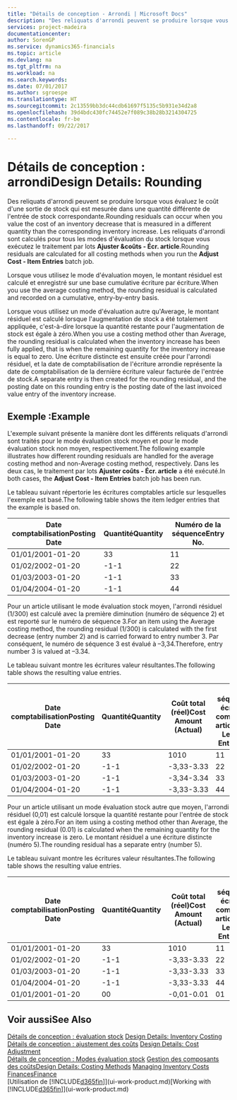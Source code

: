 ```yaml
---
title: "Détails de conception - Arrondi | Microsoft Docs"
description: "Des reliquats d'arrondi peuvent se produire lorsque vous évaluez le coût d'une sortie de stock qui est mesurée dans une quantité différente de l'entrée de stock correspondante. Les reliquats d'arrondi sont calculés pour tous les modes d'évaluation du stock lorsque vous exécutez le traitement par lots **Ajuster &coûts - Écr. article**."
services: project-madeira
documentationcenter: 
author: SorenGP
ms.service: dynamics365-financials
ms.topic: article
ms.devlang: na
ms.tgt_pltfrm: na
ms.workload: na
ms.search.keywords: 
ms.date: 07/01/2017
ms.author: sgroespe
ms.translationtype: HT
ms.sourcegitcommit: 2c13559bb3dc44cdb61697f5135c5b931e34d2a8
ms.openlocfilehash: 39d4bdc430fc74452e7f089c38b28b3214304725
ms.contentlocale: fr-be
ms.lasthandoff: 09/22/2017

---
```

# <a name="design-details-rounding"></a><span data-ttu-id="4a7fd-104">Détails de conception : arrondi</span><span class="sxs-lookup"><span data-stu-id="4a7fd-104">Design Details: Rounding</span></span>
<span data-ttu-id="4a7fd-105">Des reliquats d'arrondi peuvent se produire lorsque vous évaluez le coût d'une sortie de stock qui est mesurée dans une quantité différente de l'entrée de stock correspondante.</span><span class="sxs-lookup"><span data-stu-id="4a7fd-105">Rounding residuals can occur when you value the cost of an inventory decrease that is measured in a different quantity than the corresponding inventory increase.</span></span> <span data-ttu-id="4a7fd-106">Les reliquats d'arrondi sont calculés pour tous les modes d'évaluation du stock lorsque vous exécutez le traitement par lots **Ajuster &coûts - Écr. article**.</span><span class="sxs-lookup"><span data-stu-id="4a7fd-106">Rounding residuals are calculated for all costing methods when you run the **Adjust Cost - Item Entries** batch job.</span></span>  

 <span data-ttu-id="4a7fd-107">Lorsque vous utilisez le mode d'évaluation moyen, le montant résiduel est calculé et enregistré sur une base cumulative écriture par écriture.</span><span class="sxs-lookup"><span data-stu-id="4a7fd-107">When you use the average costing method, the rounding residual is calculated and recorded on a cumulative, entry-by-entry basis.</span></span>  

 <span data-ttu-id="4a7fd-108">Lorsque vous utilisez un mode d'évaluation autre qu'Average, le montant résiduel est calculé lorsque l'augmentation de stock a été totalement appliquée, c'est-à-dire lorsque la quantité restante pour l'augmentation de stock est égale à zéro.</span><span class="sxs-lookup"><span data-stu-id="4a7fd-108">When you use a costing method other than Average, the rounding residual is calculated when the inventory increase has been fully applied, that is when the remaining quantity for the inventory increase is equal to zero.</span></span> <span data-ttu-id="4a7fd-109">Une écriture distincte est ensuite créée pour l'arrondi résiduel, et la date de comptabilisation de l'écriture arrondie représente la date de comptabilisation de la dernière écriture valeur facturée de l'entrée de stock.</span><span class="sxs-lookup"><span data-stu-id="4a7fd-109">A separate entry is then created for the rounding residual, and the posting date on this rounding entry is the posting date of the last invoiced value entry of the inventory increase.</span></span>  

## <a name="example"></a><span data-ttu-id="4a7fd-110">Exemple :</span><span class="sxs-lookup"><span data-stu-id="4a7fd-110">Example</span></span>  
 <span data-ttu-id="4a7fd-111">L'exemple suivant présente la manière dont les différents reliquats d'arrondi sont traités pour le mode évaluation stock moyen et pour le mode évaluation stock non moyen, respectivement.</span><span class="sxs-lookup"><span data-stu-id="4a7fd-111">The following example illustrates how different rounding residuals are handled for the average costing method and non-Average costing method, respectively.</span></span> <span data-ttu-id="4a7fd-112">Dans les deux cas, le traitement par lots **Ajuster coûts - Écr. article** a été exécuté.</span><span class="sxs-lookup"><span data-stu-id="4a7fd-112">In both cases, the **Adjust Cost - Item Entries** batch job has been run.</span></span>  

 <span data-ttu-id="4a7fd-113">Le tableau suivant répertorie les écritures comptables article sur lesquelles l'exemple est basé.</span><span class="sxs-lookup"><span data-stu-id="4a7fd-113">The following table shows the item ledger entries that the example is based on.</span></span>  

|<span data-ttu-id="4a7fd-114">Date comptabilisation</span><span class="sxs-lookup"><span data-stu-id="4a7fd-114">Posting Date</span></span>|<span data-ttu-id="4a7fd-115">Quantité</span><span class="sxs-lookup"><span data-stu-id="4a7fd-115">Quantity</span></span>|<span data-ttu-id="4a7fd-116">Numéro de la séquence</span><span class="sxs-lookup"><span data-stu-id="4a7fd-116">Entry No.</span></span>|  
|------------------|--------------|---------------|  
|<span data-ttu-id="4a7fd-117">01/01/20</span><span class="sxs-lookup"><span data-stu-id="4a7fd-117">01-01-20</span></span>|<span data-ttu-id="4a7fd-118">3</span><span class="sxs-lookup"><span data-stu-id="4a7fd-118">3</span></span>|<span data-ttu-id="4a7fd-119">1</span><span class="sxs-lookup"><span data-stu-id="4a7fd-119">1</span></span>|  
|<span data-ttu-id="4a7fd-120">01/02/20</span><span class="sxs-lookup"><span data-stu-id="4a7fd-120">02-01-20</span></span>|<span data-ttu-id="4a7fd-121">-1</span><span class="sxs-lookup"><span data-stu-id="4a7fd-121">-1</span></span>|<span data-ttu-id="4a7fd-122">2</span><span class="sxs-lookup"><span data-stu-id="4a7fd-122">2</span></span>|  
|<span data-ttu-id="4a7fd-123">01/03/20</span><span class="sxs-lookup"><span data-stu-id="4a7fd-123">03-01-20</span></span>|<span data-ttu-id="4a7fd-124">-1</span><span class="sxs-lookup"><span data-stu-id="4a7fd-124">-1</span></span>|<span data-ttu-id="4a7fd-125">3</span><span class="sxs-lookup"><span data-stu-id="4a7fd-125">3</span></span>|  
|<span data-ttu-id="4a7fd-126">01/04/20</span><span class="sxs-lookup"><span data-stu-id="4a7fd-126">04-01-20</span></span>|<span data-ttu-id="4a7fd-127">-1</span><span class="sxs-lookup"><span data-stu-id="4a7fd-127">-1</span></span>|<span data-ttu-id="4a7fd-128">4</span><span class="sxs-lookup"><span data-stu-id="4a7fd-128">4</span></span>|  

 <span data-ttu-id="4a7fd-129">Pour un article utilisant le mode évaluation stock moyen, l'arrondi résiduel (1/300) est calculé avec la première diminution (numéro de séquence 2) et est reporté sur le numéro de séquence 3.</span><span class="sxs-lookup"><span data-stu-id="4a7fd-129">For an item using the Average costing method, the rounding residual (1/300) is calculated with the first decrease (entry number 2) and is carried forward to entry number 3.</span></span> <span data-ttu-id="4a7fd-130">Par conséquent, le numéro de séquence 3 est évalué à –3,34.</span><span class="sxs-lookup"><span data-stu-id="4a7fd-130">Therefore, entry number 3 is valued at –3.34.</span></span>  

 <span data-ttu-id="4a7fd-131">Le tableau suivant montre les écritures valeur résultantes.</span><span class="sxs-lookup"><span data-stu-id="4a7fd-131">The following table shows the resulting value entries.</span></span>  

|<span data-ttu-id="4a7fd-132">Date comptabilisation</span><span class="sxs-lookup"><span data-stu-id="4a7fd-132">Posting Date</span></span>|<span data-ttu-id="4a7fd-133">Quantité</span><span class="sxs-lookup"><span data-stu-id="4a7fd-133">Quantity</span></span>|<span data-ttu-id="4a7fd-134">Coût total (réel)</span><span class="sxs-lookup"><span data-stu-id="4a7fd-134">Cost Amount (Actual)</span></span>|<span data-ttu-id="4a7fd-135">N° séquence écriture comptable article</span><span class="sxs-lookup"><span data-stu-id="4a7fd-135">Item Ledger Entry No.</span></span>|<span data-ttu-id="4a7fd-136">Numéro de la séquence</span><span class="sxs-lookup"><span data-stu-id="4a7fd-136">Entry No.</span></span>|  
|------------------|--------------|----------------------------|---------------------------|---------------|  
|<span data-ttu-id="4a7fd-137">01/01/20</span><span class="sxs-lookup"><span data-stu-id="4a7fd-137">01-01-20</span></span>|<span data-ttu-id="4a7fd-138">3</span><span class="sxs-lookup"><span data-stu-id="4a7fd-138">3</span></span>|<span data-ttu-id="4a7fd-139">10</span><span class="sxs-lookup"><span data-stu-id="4a7fd-139">10</span></span>|<span data-ttu-id="4a7fd-140">1</span><span class="sxs-lookup"><span data-stu-id="4a7fd-140">1</span></span>|<span data-ttu-id="4a7fd-141">1</span><span class="sxs-lookup"><span data-stu-id="4a7fd-141">1</span></span>|  
|<span data-ttu-id="4a7fd-142">01/02/20</span><span class="sxs-lookup"><span data-stu-id="4a7fd-142">02-01-20</span></span>|<span data-ttu-id="4a7fd-143">-1</span><span class="sxs-lookup"><span data-stu-id="4a7fd-143">-1</span></span>|<span data-ttu-id="4a7fd-144">-3,33</span><span class="sxs-lookup"><span data-stu-id="4a7fd-144">-3.33</span></span>|<span data-ttu-id="4a7fd-145">2</span><span class="sxs-lookup"><span data-stu-id="4a7fd-145">2</span></span>|<span data-ttu-id="4a7fd-146">2</span><span class="sxs-lookup"><span data-stu-id="4a7fd-146">2</span></span>|  
|<span data-ttu-id="4a7fd-147">01/03/20</span><span class="sxs-lookup"><span data-stu-id="4a7fd-147">03-01-20</span></span>|<span data-ttu-id="4a7fd-148">-1</span><span class="sxs-lookup"><span data-stu-id="4a7fd-148">-1</span></span>|<span data-ttu-id="4a7fd-149">-3,34</span><span class="sxs-lookup"><span data-stu-id="4a7fd-149">-3.34</span></span>|<span data-ttu-id="4a7fd-150">3</span><span class="sxs-lookup"><span data-stu-id="4a7fd-150">3</span></span>|<span data-ttu-id="4a7fd-151">3</span><span class="sxs-lookup"><span data-stu-id="4a7fd-151">3</span></span>|  
|<span data-ttu-id="4a7fd-152">01/04/20</span><span class="sxs-lookup"><span data-stu-id="4a7fd-152">04-01-20</span></span>|<span data-ttu-id="4a7fd-153">-1</span><span class="sxs-lookup"><span data-stu-id="4a7fd-153">-1</span></span>|<span data-ttu-id="4a7fd-154">-3,33</span><span class="sxs-lookup"><span data-stu-id="4a7fd-154">-3.33</span></span>|<span data-ttu-id="4a7fd-155">4</span><span class="sxs-lookup"><span data-stu-id="4a7fd-155">4</span></span>|<span data-ttu-id="4a7fd-156">4</span><span class="sxs-lookup"><span data-stu-id="4a7fd-156">4</span></span>|  

 <span data-ttu-id="4a7fd-157">Pour un article utilisant un mode évaluation stock autre que moyen, l'arrondi résiduel (0,01) est calculé lorsque la quantité restante pour l'entrée de stock est égale à zéro.</span><span class="sxs-lookup"><span data-stu-id="4a7fd-157">For an item using a costing method other than Average, the rounding residual (0.01) is calculated when the remaining quantity for the inventory increase is zero.</span></span> <span data-ttu-id="4a7fd-158">Le montant résiduel a une écriture distincte (numéro 5).</span><span class="sxs-lookup"><span data-stu-id="4a7fd-158">The rounding residual has a separate entry (number 5).</span></span>  

 <span data-ttu-id="4a7fd-159">Le tableau suivant montre les écritures valeur résultantes.</span><span class="sxs-lookup"><span data-stu-id="4a7fd-159">The following table shows the resulting value entries.</span></span>  

|<span data-ttu-id="4a7fd-160">Date comptabilisation</span><span class="sxs-lookup"><span data-stu-id="4a7fd-160">Posting Date</span></span>|<span data-ttu-id="4a7fd-161">Quantité</span><span class="sxs-lookup"><span data-stu-id="4a7fd-161">Quantity</span></span>|<span data-ttu-id="4a7fd-162">Coût total (réel)</span><span class="sxs-lookup"><span data-stu-id="4a7fd-162">Cost Amount (Actual)</span></span>|<span data-ttu-id="4a7fd-163">N° séquence écriture comptable article</span><span class="sxs-lookup"><span data-stu-id="4a7fd-163">Item Ledger Entry No.</span></span>|<span data-ttu-id="4a7fd-164">Numéro de la séquence</span><span class="sxs-lookup"><span data-stu-id="4a7fd-164">Entry No.</span></span>|  
|------------------|--------------|----------------------------|---------------------------|---------------|  
|<span data-ttu-id="4a7fd-165">01/01/20</span><span class="sxs-lookup"><span data-stu-id="4a7fd-165">01-01-20</span></span>|<span data-ttu-id="4a7fd-166">3</span><span class="sxs-lookup"><span data-stu-id="4a7fd-166">3</span></span>|<span data-ttu-id="4a7fd-167">10</span><span class="sxs-lookup"><span data-stu-id="4a7fd-167">10</span></span>|<span data-ttu-id="4a7fd-168">1</span><span class="sxs-lookup"><span data-stu-id="4a7fd-168">1</span></span>|<span data-ttu-id="4a7fd-169">1</span><span class="sxs-lookup"><span data-stu-id="4a7fd-169">1</span></span>|  
|<span data-ttu-id="4a7fd-170">01/02/20</span><span class="sxs-lookup"><span data-stu-id="4a7fd-170">02-01-20</span></span>|<span data-ttu-id="4a7fd-171">-1</span><span class="sxs-lookup"><span data-stu-id="4a7fd-171">-1</span></span>|<span data-ttu-id="4a7fd-172">-3,33</span><span class="sxs-lookup"><span data-stu-id="4a7fd-172">-3.33</span></span>|<span data-ttu-id="4a7fd-173">2</span><span class="sxs-lookup"><span data-stu-id="4a7fd-173">2</span></span>|<span data-ttu-id="4a7fd-174">2</span><span class="sxs-lookup"><span data-stu-id="4a7fd-174">2</span></span>|  
|<span data-ttu-id="4a7fd-175">01/03/20</span><span class="sxs-lookup"><span data-stu-id="4a7fd-175">03-01-20</span></span>|<span data-ttu-id="4a7fd-176">-1</span><span class="sxs-lookup"><span data-stu-id="4a7fd-176">-1</span></span>|<span data-ttu-id="4a7fd-177">-3,33</span><span class="sxs-lookup"><span data-stu-id="4a7fd-177">-3.33</span></span>|<span data-ttu-id="4a7fd-178">3</span><span class="sxs-lookup"><span data-stu-id="4a7fd-178">3</span></span>|<span data-ttu-id="4a7fd-179">3</span><span class="sxs-lookup"><span data-stu-id="4a7fd-179">3</span></span>|  
|<span data-ttu-id="4a7fd-180">01/04/20</span><span class="sxs-lookup"><span data-stu-id="4a7fd-180">04-01-20</span></span>|<span data-ttu-id="4a7fd-181">-1</span><span class="sxs-lookup"><span data-stu-id="4a7fd-181">-1</span></span>|<span data-ttu-id="4a7fd-182">-3,33</span><span class="sxs-lookup"><span data-stu-id="4a7fd-182">-3.33</span></span>|<span data-ttu-id="4a7fd-183">4</span><span class="sxs-lookup"><span data-stu-id="4a7fd-183">4</span></span>|<span data-ttu-id="4a7fd-184">4</span><span class="sxs-lookup"><span data-stu-id="4a7fd-184">4</span></span>|  
|<span data-ttu-id="4a7fd-185">01/01/20</span><span class="sxs-lookup"><span data-stu-id="4a7fd-185">01-01-20</span></span>|<span data-ttu-id="4a7fd-186">0</span><span class="sxs-lookup"><span data-stu-id="4a7fd-186">0</span></span>|<span data-ttu-id="4a7fd-187">-0,01</span><span class="sxs-lookup"><span data-stu-id="4a7fd-187">-0.01</span></span>|<span data-ttu-id="4a7fd-188">0</span><span class="sxs-lookup"><span data-stu-id="4a7fd-188">1</span></span>|<span data-ttu-id="4a7fd-189">5</span><span class="sxs-lookup"><span data-stu-id="4a7fd-189">5</span></span>|  

## <a name="see-also"></a><span data-ttu-id="4a7fd-190">Voir aussi</span><span class="sxs-lookup"><span data-stu-id="4a7fd-190">See Also</span></span>  
 <span data-ttu-id="4a7fd-191">[Détails de conception : évaluation stock](design-details-inventory-costing.md) </span><span class="sxs-lookup"><span data-stu-id="4a7fd-191">[Design Details: Inventory Costing](design-details-inventory-costing.md) </span></span>  
 <span data-ttu-id="4a7fd-192">[Détails de conception : ajustement des coûts](design-details-cost-adjustment.md) </span><span class="sxs-lookup"><span data-stu-id="4a7fd-192">[Design Details: Cost Adjustment](design-details-cost-adjustment.md) </span></span>  
 <span data-ttu-id="4a7fd-193">[Détails de conception : Modes évaluation stock](design-details-costing-methods.md) [Gestion des composants des coûts](finance-manage-inventory-costs.md)</span><span class="sxs-lookup"><span data-stu-id="4a7fd-193">[Design Details: Costing Methods](design-details-costing-methods.md) [Managing Inventory Costs](finance-manage-inventory-costs.md)</span></span>  
 [<span data-ttu-id="4a7fd-194">Finances</span><span class="sxs-lookup"><span data-stu-id="4a7fd-194">Finance</span></span>](finance.md)  
 <span data-ttu-id="4a7fd-195">[Utilisation de [!INCLUDE[d365fin](includes/d365fin_md.md)]](ui-work-product.md)</span><span class="sxs-lookup"><span data-stu-id="4a7fd-195">[Working with [!INCLUDE[d365fin](includes/d365fin_md.md)]](ui-work-product.md)</span></span>

